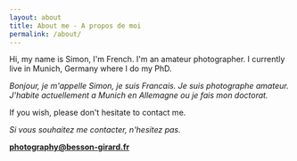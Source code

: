```yaml
---
layout: about
title: About me - A propos de moi
permalink: /about/
---
```


Hi, my name is Simon, I'm French. I'm an amateur photographer. I currently live in Munich, Germany where I do my PhD. 

*Bonjour, je m'appelle Simon, je suis Francais. Je suis photographe amateur. J'habite actuellement a Munich en Allemagne ou je fais mon doctorat.*




If you wish, please don't hesitate to contact me.

*Si vous souhaitez me contacter, n'hesitez pas.*



[**photography@besson-girard.fr**](photography@besson-girard.fr)
